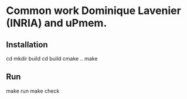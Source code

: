Common work Dominique Lavenier (INRIA) and uPmem.
=================================================

Installation
------------

cd <genomee>
mkdir build
cd build
cmake ..
make

Run
---

make run
make check
